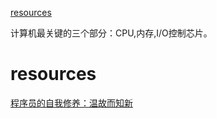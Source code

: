 [resources](#resources)

计算机最关键的三个部分：CPU,内存,I/O控制芯片。

# resources

[程序员的自我修养：温故而知新](https://mp.weixin.qq.com/s/8rQKJxFaFDznrTRHmVNNQA)
